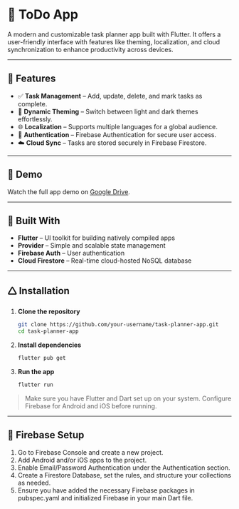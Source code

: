 # 📝 ToDo App

A modern and customizable task planner app built with Flutter. It offers a user-friendly interface with features like theming, localization, and cloud synchronization to enhance productivity across devices.

---

## 🚀 Features

* ✅ **Task Management** – Add, update, delete, and mark tasks as complete.
* 🎨 **Dynamic Theming** – Switch between light and dark themes effortlessly.
* 🌐 **Localization** – Supports multiple languages for a global audience.
* 🔐 **Authentication** – Firebase Authentication for secure user access.
* ☁️ **Cloud Sync** – Tasks are stored securely in Firebase Firestore.

---

## 📸 Demo

Watch the full app demo on [Google Drive](https://drive.google.com/file/d/1WWWRjjBDdzwlR4d4b7sfCXosSpLP5Ojp/view?usp=sharing).

---

## 🔧 Built With

* **Flutter** – UI toolkit for building natively compiled apps
* **Provider** – Simple and scalable state management
* **Firebase Auth** – User authentication
* **Cloud Firestore** – Real-time cloud-hosted NoSQL database

---

## 🛆 Installation

1. **Clone the repository**

   ```bash
   git clone https://github.com/your-username/task-planner-app.git
   cd task-planner-app
   ```

2. **Install dependencies**

   ```bash
   flutter pub get
   ```

3. **Run the app**

   ```bash
   flutter run
   ```

> Make sure you have Flutter and Dart set up on your system. Configure Firebase for Android and iOS before running.

---

## 🔐 Firebase Setup

1. Go to Firebase Console and create a new project.
2. Add Android and/or iOS apps to the project.
3. Enable Email/Password Authentication under the Authentication section.
4. Create a Firestore Database, set the rules, and structure your collections as needed.
5. Ensure you have added the necessary Firebase packages in pubspec.yaml and initialized Firebase in your main Dart file.









